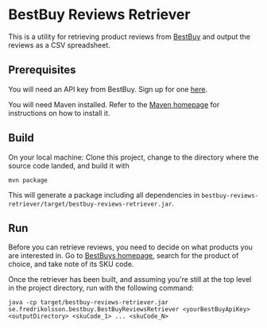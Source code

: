 BestBuy Reviews Retriever
=========================

This is a utility for retrieving product reviews from [BestBuy](http://www.bestbuy.com/) and output the reviews as 
a CSV spreadsheet.


Prerequisites
-------------

You will need an API key from BestBuy. Sign up for one [here](https://developer.bestbuy.com/).

You will need Maven installed. Refer to the [Maven homepage](https://maven.apache.org/) for instructions on how to install it.


Build
-----

On your local machine: Clone this project, change to the directory where the source code landed, and build it with

    mvn package

This will generate a package including all dependencies in `bestbuy-reviews-retriever/target/bestbuy-reviews-retriever.jar`.

Run
---

Before you can retrieve reviews, you need to decide on what products you are interested in. Go to 
[BestBuys homepage](http://www.bestbuy.com/), search for the product of choice, and take note of its SKU code.

Once the retriever has been built, and assuming you're still at the top level in the project directory, run 
with the following command:

    java -cp target/bestbuy-reviews-retriever.jar se.fredrikolsson.bestbuy.BestBuyReviewsRetriever <yourBestBuyApiKey> <outputDirectory> <skuCode_1> ... <skuCode_N>

